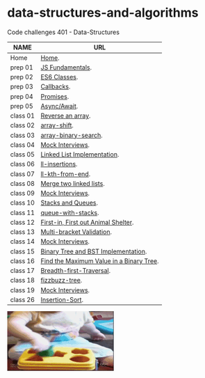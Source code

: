 # data-structures-and-algorithms
Code challenges 401 - Data-Structures


**NAME**     | **URL**
------------ | -------------
Home         | [Home](https://github.com/Abdallah-401-advanced-javascript/data-structures-and-algorithms).
 prep 01     | [JS Fundamentals](https://github.com/Abdallah-Obaid/data-structures-and-algorithms).
 prep 02     | [ES6 Classes](https://repl.it/@AbdallahObaid/ES6-Classes).
 prep 03     | [Callbacks](https://repl.it/@AbdallahObaid/Callbacks).
 prep 04     | [Promises](https://repl.it/@AbdallahObaid/Promises).
 prep 05     | [Async/Await](https://repl.it/@AbdallahObaid/AsyncAwait).
 class 01    | [Reverse an array](https://github.com/Abdallah-401-advanced-javascript/data-structures-and-algorithms/pull/2).
 class 02    | [array-shift](https://github.com/Abdallah-401-advanced-javascript/data-structures-and-algorithms/pull/6).
 class 03    | [array-binary-search](https://github.com/Abdallah-401-advanced-javascript/data-structures-and-algorithms/pull/8).
 class 04    | [Mock Interviews](https://docs.google.com/spreadsheets/d/1s9HPoCWox_9Gi-qM_fDYhcnZ4ZpP7465zM-Z9owYXe8/edit#gid=0).
 class 05    | [Linked List Implementation](https://github.com/Abdallah-401-advanced-javascript/data-structures-and-algorithms/pull/9).
 class 06    | [ll-insertions](https://github.com/Abdallah-401-advanced-javascript/data-structures-and-algorithms/pull/15).
 class 07    | [ll-kth-from-end](https://github.com/Abdallah-401-advanced-javascript/data-structures-and-algorithms/pull/14).
 class 08    | [Merge two linked lists](https://github.com/Abdallah-401-advanced-javascript/data-structures-and-algorithms/tree/ll-merge/challenges/llMerge).   
 class 09    | [Mock Interviews](https://docs.google.com/spreadsheets/d/184Ma-odA2y-AIZ1nPaBUPjw2GpIs80gaB6DIF5mVQPA/edit#gid=0).
 class 10    | [Stacks and Queues](https://github.com/Abdallah-401-advanced-javascript/data-structures-and-algorithms/pull/18).
 class 11    | [queue-with-stacks](https://github.com/Abdallah-401-advanced-javascript/data-structures-and-algorithms/blob/queue-with-stacks/Data-Structures/queueWithStacks/README.md).
 class 12    | [First-in, First out Animal Shelter](https://github.com/Abdallah-401-advanced-javascript/data-structures-and-algorithms/blob/fifo-animal-shelter/challenges/fifoAnimalShelter/README.md). 
 class 13    | [Multi-bracket Validation](https://github.com/Abdallah-401-advanced-javascript/data-structures-and-algorithms/blob/multi-bracket-validation/challenges/multiBracketValidation/README.md).
 class 14    | [Mock Interviews](https://docs.google.com/spreadsheets/d/1MbYbl9_-rlk8_cDj-Njqyk6usfxbyWkUKEWHHzhvqOY/edit?usp=sharing).
 class 15    | [Binary Tree and BST Implementation](https://github.com/Abdallah-401-advanced-javascript/data-structures-and-algorithms/blob/tree/Data-Structures/tree/README.md). 
 class 16    | [Find the Maximum Value in a Binary Tree](https://github.com/Abdallah-401-advanced-javascript/data-structures-and-algorithms/blob/find-maximum-binary-tree/Data-Structures/tree/README.md). 
 class 17    | [Breadth-first-Traversal](https://github.com/Abdallah-401-advanced-javascript/data-structures-and-algorithms/blob/master/Data-Structures/breadth-first-tree/README.md). 
 class 18    | [fizzbuzz-tree](https://github.com/Abdallah-401-advanced-javascript/data-structures-and-algorithms/blob/fizzbuzz-tree/challenges/fizzBuzzTree/README.md).  
 class 19    | [Mock Interviews](https://repl.it/join/aqaqrghd-abdallahobaid).   
 class 26    | [Insertion-Sort](https://github.com/Abdallah-401-advanced-javascript/data-structures-and-algorithms/blob/insertion-Sort/challenges/insertion-Sort/README.md).   


 ![Logic](./assets/Sloving-porb.gif)
